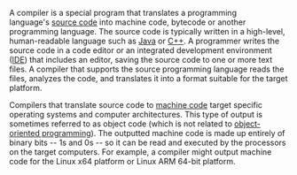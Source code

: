 A compiler is a special program that translates a programming language's [source code](https://www.techtarget.com/searchapparchitecture/definition/source-code) into machine code, bytecode or another programming language. The source code is typically written in a high-level, human-readable language such as [Java](https://www.theserverside.com/definition/Java) or [C++](https://www.techtarget.com/searchdatamanagement/definition/C). A programmer writes the source code in a code editor or an integrated development environment ([IDE](https://www.techtarget.com/searchsoftwarequality/definition/integrated-development-environment)) that includes an editor, saving the source code to one or more text files. A compiler that supports the source programming language reads the files, analyzes the code, and translates it into a format suitable for the target platform.

Compilers that translate source code to [machine code](https://www.techtarget.com/whatis/definition/machine-code-machine-language) target specific operating systems and computer architectures. This type of output is sometimes referred to as object code (which is not related to [object-oriented programming](https://www.techtarget.com/searchapparchitecture/definition/object-oriented-programming-OOP)). The outputted machine code is made up entirely of binary bits -- 1s and 0s -- so it can be read and executed by the processors on the target computers. For example, a compiler might output machine code for the Linux x64 platform or Linux ARM 64-bit platform.